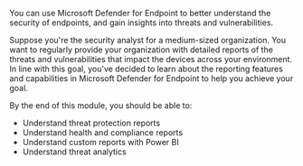 You can use Microsoft Defender for Endpoint to better understand the security of endpoints, and gain insights into threats and vulnerabilities. 

Suppose you're the security analyst for a medium-sized organization. You want to regularly provide your organization with detailed reports of the threats and vulnerabilities that impact the devices across your environment. In line with this goal, you've decided to learn about the reporting features and capabilities in Microsoft Defender for Endpoint to help you achieve your goal.

By the end of this module, you should be able to:

- Understand threat protection reports
- Understand health and compliance reports
- Understand custom reports with Power BI
- Understand threat analytics
